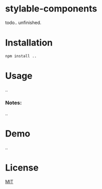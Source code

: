 # stylable-components

todo.. unfinished.

# Installation

`npm install ..`

# Usage

..

### Notes:

..

# Demo

..

# License

[MIT](LICENSE)
